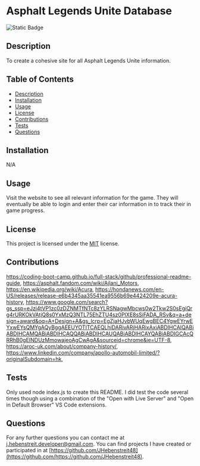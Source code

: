 
  # Asphalt Legends Unite Database

  ![Static Badge](https://img.shields.io/badge/License-MIT-yellow)

  ## Description

  To create a cohesive site for all Asphalt Legends Unite information.

  ## Table of Contents

- [Description](#description)
- [Installation](#installation)
- [Usage](#usage)
- [License](#license)
- [Contributions](#contributions)
- [Tests](#tests)
- [Questions](#questions)

## Installation

N/A

## Usage

Visit the website to see all relevant information for the game. They will eventually be able to login and enter their car information in to track their in game progress.

## License
  This project is licensed under the [MIT](https://opensource.org/license/MIT) license.

## Contributions

https://coding-boot-camp.github.io/full-stack/github/professional-readme-guide, https://asphalt.fandom.com/wiki/Ajlani_Motors,
https://en.wikipedia.org/wiki/Acura,
https://hondanews.com/en-US/releases/release-e6b4345aa35541ea9556b69e4424209e-acura-history,
https://www.google.com/search?gs_ssp=eJzj4tVP1zc0zDZNMTfNTc8zYLRSNagwMbcws0w2Tkw2S0sEgiQrg4rURKOkVAtjQ8s0YxMzQ3NTL75EhZTU4sz0PIXE8sSiFADA_RSv&q=a+design+award&oq=A+Design+A&gs_lcrp=EgZjaHJvbWUqEwgBEC4YgwEYrwEYxwEYsQMYgAQyBggAEEUYOTITCAEQLhiDARivARjHARixAxiABDIHCAIQABiABDIHCAMQABiABDIHCAQQABiABDIHCAUQABiABDIHCAYQABiABDIGCAcQRRhB0gEINDUzMmowajeoAgCwAgA&sourceid=chrome&ie=UTF-8,
https://aroc-uk.com/about/company-history/,
https://www.linkedin.com/company/apollo-automobil-limited/?originalSubdomain=hk,


## Tests

Only used node index.js to create this README. I did test the code several times though using a combination of the "Open with Live Server" and "Open in Default Browser" VS Code extensions.
  
## Questions

For any further questions you can contact me at [j.hebenstreit.developer@gmail.com](mailto:j.hebenstreit.developer@gmail.com). You can find projects I have created or participated in at [https://github.com/JHebenstreit48](https://github.com/https://github.com/JHebenstreit48).

